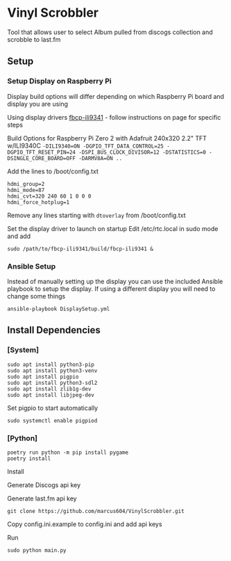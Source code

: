 # Vinyl Scrobbler


Tool that allows user to select Album pulled from discogs collection and scrobble to last.fm

## Setup

### Setup Display on Raspberry Pi
Display build options will differ depending on which Raspberry Pi board and display you are using

Using display drivers [fbcp-ili9341](https://github.com/juj/fbcp-ili9341) - follow instructions on page for specific steps

Build Options for Raspberry Pi Zero 2 with Adafruit 240x320 2.2" TFT w/ILI9340C
```-DILI9340=ON -DGPIO_TFT_DATA_CONTROL=25 -DGPIO_TFT_RESET_PIN=24 -DSPI_BUS_CLOCK_DIVISOR=12 -DSTATISTICS=0 -DSINGLE_CORE_BOARD=OFF -DARMV8A=ON ..```

Add the lines to /boot/config.txt
```
hdmi_group=2
hdmi_mode=87
hdmi_cvt=320 240 60 1 0 0 0
hdmi_force_hotplug=1
```

Remove any lines starting with ```dtoverlay``` from /boot/config.txt

Set the display driver to launch on startup
Edit /etc/rtc.local in sudo mode and add

```sudo /path/to/fbcp-ili9341/build/fbcp-ili9341 &```

### Ansible Setup

Instead of manually setting up the display you can use the included Ansible playbook to setup the display. If using a different display you will need to change some things

```ansible-playbook DisplaySetup.yml```

## Install Dependencies

### [System]
```
sudo apt install python3-pip
sudo apt install python3-venv
sudo apt install pigpio
sudo apt install python3-sdl2
sudo apt install zlib1g-dev
sudo apt install libjpeg-dev

```

Set pigpio to start automatically

```sudo systemctl enable pigpiod```

### [Python]


```
poetry run python -m pip install pygame
poetry install
```

Install

Generate Discogs api key

Generate last.fm api key

```git clone https://github.com/marcus604/VinylScrobbler.git```

Copy config.ini.example to config.ini and add api keys


Run 

```sudo python main.py```





